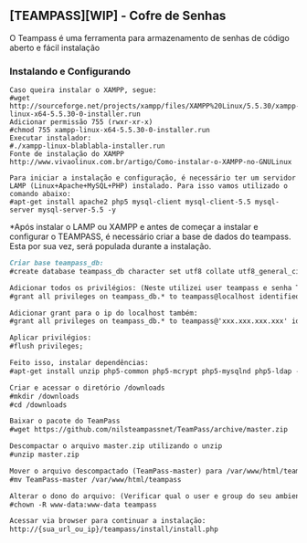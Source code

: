 ## [TEAMPASS][WIP] - Cofre de Senhas

O Teampass é uma ferramenta para armazenamento de senhas de código aberto e fácil instalação 

### Instalando e Configurando

~~~ServidorXAMPP
Caso queira instalar o XAMPP, segue:
#wget http://sourceforge.net/projects/xampp/files/XAMPP%20Linux/5.5.30/xampp-linux-x64-5.5.30-0-installer.run
Adicionar permissão 755 (rwxr-xr-x)
#chmod 755 xampp-linux-x64-5.5.30-0-installer.run
Executar instalador:
#./xampp-linux-blablabla-installer.run 
Fonte de instalação do XAMPP
http://www.vivaolinux.com.br/artigo/Como-instalar-o-XAMPP-no-GNULinux
~~~

~~~ServidorLAMP
Para iniciar a instalação e configuração, é necessário ter um servidor LAMP (Linux+Apache+MySQL+PHP) instalado. Para isso vamos utilizado o comando abaixo:
#apt-get install apache2 php5 mysql-client mysql-client-5.5 mysql-server mysql-server-5.5 -y
~~~

*Após instalar o LAMP ou XAMPP e antes de começar a instalar e configurar o TEAMPASS, é necessário criar a base de dados do teampass. Esta por sua vez, será populada durante a instalação.

```markdown
Criar base teampass_db:
#create database teampass_db character set utf8 collate utf8_general_ci;

Adicionar todos os privilégios: (Neste utilizei user teampass e senha TeAmPaSs como no exemplo do site)
#grant all privileges on teampass_db.* to teampass@localhost identified by 'TeAmPaSs'; (Server (T34mp45S)

Adicionar grant para o ip do localhost também:
#grant all privileges on teampass_db.* to teampass@'xxx.xxx.xxx.xxx' identified by 'TeAmPaSs';

Aplicar privilégios:
#flush privileges;

Feito isso, instalar dependências:
#apt-get install unzip php5-common php5-mcrypt php5-mysqlnd php5-ldap -y

Criar e acessar o diretório /downloads
#mkdir /downloads
#cd /downloads

Baixar o pacote do TeamPass
#wget https://github.com/nilsteampassnet/TeamPass/archive/master.zip

Descompactar o arquivo master.zip utilizando o unzip
#unzip master.zip

Mover o arquivo descompactado (TeamPass-master) para /var/www/html/teampass (altera nome para teampass)
#mv TeamPass-master /var/www/html/teampass

Alterar o dono do arquivo: (Verificar qual o user e group do seu ambiente)
#chown -R www-data:www-data teampass

Acessar via browser para continuar a instalação:
http://{sua_url_ou_ip}/teampass/install/install.php
```
